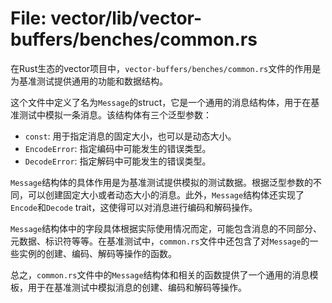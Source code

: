 # File: vector/lib/vector-buffers/benches/common.rs

在Rust生态的vector项目中，`vector-buffers/benches/common.rs`文件的作用是为基准测试提供通用的功能和数据结构。

这个文件中定义了名为`Message`的struct，它是一个通用的消息结构体，用于在基准测试中模拟一条消息。该结构体有三个泛型参数：
- `const`: 用于指定消息的固定大小，也可以是动态大小。
- `EncodeError`: 指定编码中可能发生的错误类型。
- `DecodeError`: 指定解码中可能发生的错误类型。

`Message`结构体的具体作用是为基准测试提供模拟的测试数据。根据泛型参数的不同，可以创建固定大小或者动态大小的消息。此外，`Message`结构体还实现了`Encode`和`Decode` trait，这使得可以对消息进行编码和解码操作。

`Message`结构体中的字段具体根据实际使用情况而定，可能包含消息的不同部分、元数据、标识符等等。在基准测试中，`common.rs`文件中还包含了对`Message`的一些实例的创建、编码、解码等操作的函数。

总之，`common.rs`文件中的`Message`结构体和相关的函数提供了一个通用的消息模板，用于在基准测试中模拟消息的创建、编码和解码等操作。

